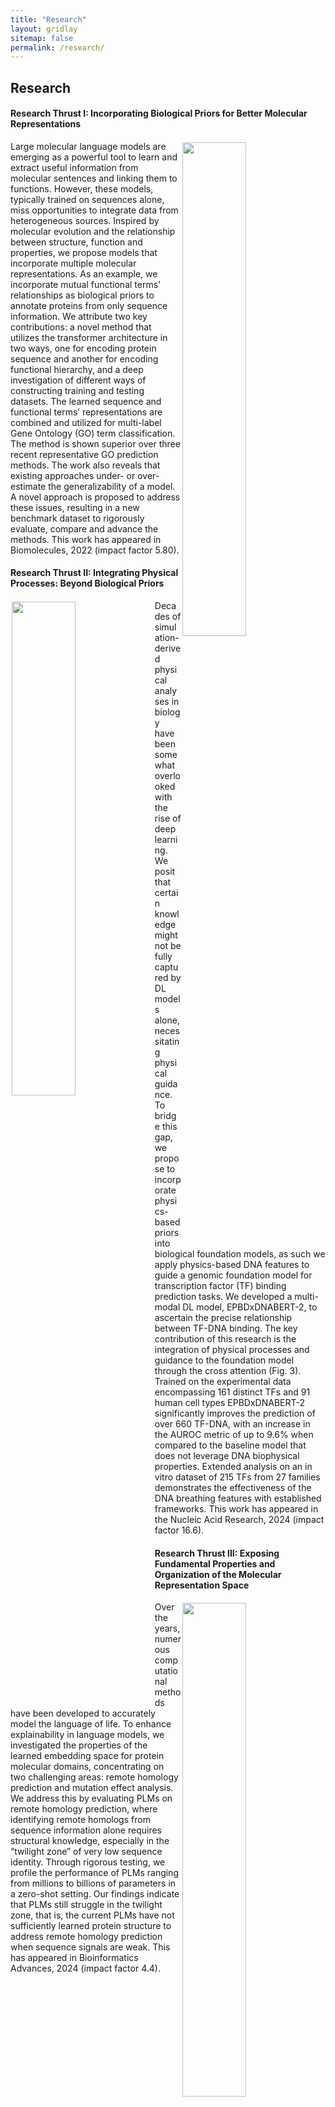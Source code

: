 ```yaml
---
title: "Research"
layout: gridlay
sitemap: false
permalink: /research/
---
```




## Research

<!-- <div class="container">
<div class="row">
<center>
<img src="{{ site.url }}{{ site.baseurl }}/images/schematic_summary_of_prediction_tasks.png" width="100%"/><br/>
A schematic summary Bio prediction tasks. <br/>
</center>
</div>
</div>
<br/> -->


<div class="jumbotron">
  <div class="alert alert-dismissible alert-success">
  <h4>Research Thrust I: Incorporating Biological Priors for Better Molecular Representations</h4>
  </div>
  <div> 
  <img src="{{ site.url }}{{ site.baseurl }}/images/goproformer_arch.png" width="45%" style="float: right;margin: 2px;">
  </div>
  <p>Large molecular language models are emerging as a powerful tool to learn and extract useful information from molecular sentences and linking them to functions. However, these models, typically trained on sequences alone, miss opportunities to integrate data from heterogeneous sources. Inspired by molecular evolution and the relationship between structure, function and properties, we propose models that incorporate multiple molecular representations. As an example, we incorporate mutual functional terms' relationships as biological priors to annotate proteins from only sequence information. We attribute two key contributions: a novel method that utilizes the transformer architecture in two ways, one for encoding protein sequence and another for encoding functional hierarchy, and a deep investigation of different ways of constructing training and testing datasets. The learned sequence and functional terms’ representations are combined and utilized for multi-label Gene Ontology (GO) term classification.  The method is shown superior over three recent representative GO prediction methods. The work also reveals that existing approaches under- or over-estimate the generalizability of a model. A novel approach is proposed to address these issues, resulting in a new benchmark dataset to rigorously evaluate, compare and advance the methods. This work has appeared in Biomolecules, 2022 (impact factor 5.80).</p>
</div>

<div class="jumbotron">
  <div class="alert alert-dismissible alert-info">
  <h4>Research Thrust II: Integrating Physical Processes: Beyond Biological Priors</h4>
  </div>
  <div> 
  <img src="{{ site.url }}{{ site.baseurl }}/images/epbd_arch.png" width="45%" style="float: left;margin: 2px;">
  </div>
  <p>Decades of simulation-derived physical analyses in biology have been somewhat overlooked with the rise of deep learning. We posit that certain knowledge might not be fully captured by DL models alone, necessitating physical guidance. To bridge this gap, we propose to incorporate physics-based priors into biological foundation models, as such we apply physics-based DNA features to guide a genomic foundation model for transcription factor (TF) binding prediction tasks. We developed a multi-modal DL model, EPBDxDNABERT-2, to ascertain the precise relationship between TF-DNA binding. The key contribution of this research is the integration of physical processes and guidance to the foundation model through the cross attention (Fig. 3). Trained on the experimental data encompassing 161 distinct TFs and 91 human cell types EPBDxDNABERT-2 significantly improves the prediction of over 660 TF-DNA, with an increase in the AUROC metric of up to 9.6% when compared to the baseline model that does not leverage DNA biophysical properties. Extended analysis on an in vitro dataset of 215 TFs from 27 families demonstrates the effectiveness of the DNA breathing features with established frameworks. This work has appeared in the Nucleic Acid Research, 2024 (impact factor 16.6).</p>
</div>


<div class="jumbotron">
  <div class="alert alert-dismissible alert-secondary">
  <h4>Research Thrust III: Exposing Fundamental Properties and Organization of the Molecular Representation Space</h4>
  </div>
  <div> 
  <img src="{{ site.url }}{{ site.baseurl }}/images/remhom.png" width="45%" style="float: right;margin: 2px;">
  </div>
  <p>Over the years, numerous computational methods have been developed to accurately model the language of life. To enhance explainability in language models, we investigated the properties of the learned embedding space for protein molecular domains, concentrating on two challenging areas: remote homology prediction and mutation effect analysis. We address this by evaluating PLMs on remote homology prediction, where identifying remote homologs from sequence information alone requires structural knowledge, especially in the “twilight zone” of very low sequence identity. Through rigorous testing, we profile the performance of PLMs ranging from millions to billions of parameters in a zero-shot setting. Our findings indicate that PLMs still struggle in the twilight zone, that is, the current PLMs have not sufficiently learned protein structure to address remote homology prediction when sequence signals are weak. This has appeared in Bioinformatics Advances, 2024 (impact factor 4.4).</p>
</div>

